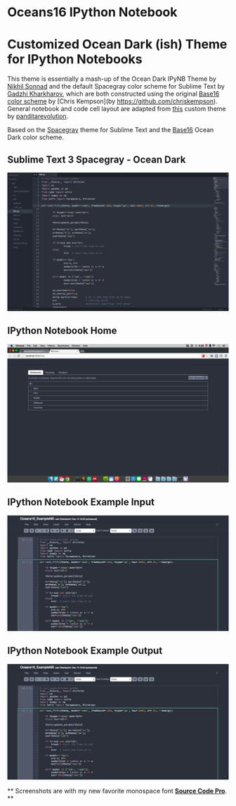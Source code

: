 Oceans16 IPython Notebook
=========================

# Customized Ocean Dark (ish) Theme for IPython Notebooks

This theme is essentially a mash-up of the Ocean Dark IPyNB Theme by [Nikhil Sonnad](https://github.com/nsonnad/base16-ipython-notebook)
and the default Spacegray color scheme for Sublime Text by [Gadzhi Kharkharov](https://github.com/kkga/spacegray), which are both constructed using the original [Base16 color scheme](https://github.com/chriskempson/base16) by [Chris Kempson](by https://github.com/chriskempson). General notebook and code cell layout are adapted from [this](https://github.com/panditarevolution/ipythonNotebook_customs/blob/master/monokai/custom.css) custom theme by [panditarevolution](https://github.com/panditarevolution). 

Based on the [Spacegray](https://github.com/kkga/spacegray) theme for Sublime Text and the [Base16](https://github.com/chriskempson/base16) Ocean Dark color scheme.

## Sublime Text 3 Spacegray - Ocean Dark 
![image](Screens/subl3_spacegray_ocean_dark.png)

## IPython Notebook Home
![image](Screens/Home.png)

## IPython Notebook Example Input
![image](Screens/ipynb_oceans16_input.png)

## IPython Notebook Example Output
![image](Screens/ipynb_oceans16_input.png)

** Screenshots are with my new favorite monospace font [__Source Code Pro__](https://github.com/adobe/Source-Code-Pro). **